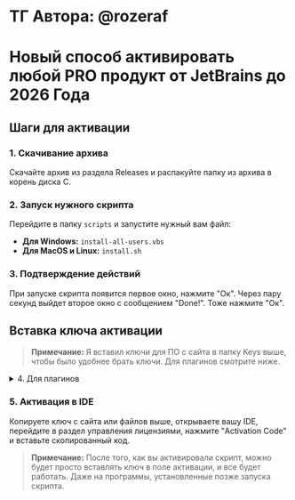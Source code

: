 # ТГ Автора: @rozeraf

# Новый способ активировать любой PRO продукт от JetBrains до 2026 Года

## Шаги для активации

### 1. Скачивание архива
Скачайте архив из раздела Releases и распакуйте папку из архива в корень диска C.

### 2. Запуск нужного скрипта
Перейдите в папку `scripts` и запустите нужный вам файл:

- **Для Windows:** `install-all-users.vbs`
- **Для MacOS и Linux:** `install.sh`

### 3. Подтверждение действий
При запуске скрипта появится первое окно, нажмите "Ок". Через пару секунд выйдет второе окно с сообщением "Done!". Тоже нажмите "Ок".

## Вставка ключа активации

> **Примечание:** Я вставил ключи для ПО с сайта в папку Keys выше, чтобы было удобнее брать ключи. Для плагинов смотрите ниже.

<details>
  <summary>4. Для плагинов</summary>
  <p><strong>4.1. Поиск хоста</strong><br>
  Перейдите на сайт <a href="https://3.jetbra.in">с хостами</a> со списком хостов и выберите любой доступный. Рекомендую использовать хост hardbin.</p>
  <p><strong>4.2. Выбор Плагина</strong><br>
  Выберите нужный Плагин, все плагины находятся ниже ПО и нажмите "Copy to clipboard".</p>
</details>

### 5. Активация в IDE
Копируете ключ с сайта или файлов выше, открываете вашу IDE, перейдите в раздел управления лицензиями, нажмите "Activation Code" и вставьте скопированный код.

> **Примечание:** После того, как вы активировали скрипт, можно будет просто вставлять ключ в поле активации, и все будет работать. Даже на программы, установленные позже запуска скрипта.
